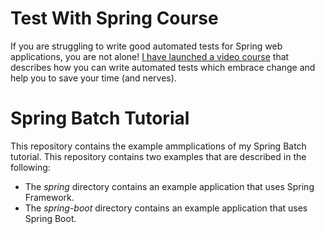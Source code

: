 # Test With Spring Course

If you are struggling to write good automated tests for Spring web applications, you are not alone! [I have launched a video course](https://www.testwithspring.com/?utm_source=github&utm_medium=socialb&utm_content=spring-batch&utm_campaign=test-with-spring-course-presales) that describes how you can write automated tests which embrace change and help you to save your time (and nerves).

# Spring Batch Tutorial

This repository contains the example ammplications of my Spring Batch tutorial. This repository contains two examples that are described in the following:

* The _spring_ directory contains an example application that uses Spring Framework.
* The _spring-boot_ directory contains an example application that uses Spring Boot.

